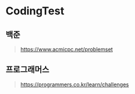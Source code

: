 # CodingTest

## 백준
> https://www.acmicpc.net/problemset

## 프로그래머스
> https://programmers.co.kr/learn/challenges